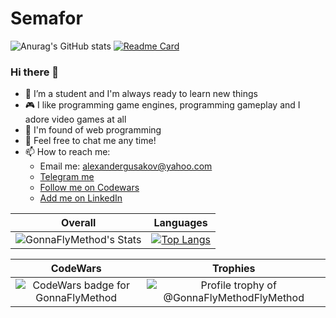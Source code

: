 # Semafor
![Anurag's GitHub stats](https://github-readme-stats.vercel.app/api?username=Semaffor&show_icons=true&theme=tokyonight)
[![Readme Card](https://github-readme-stats.vercel.app/api/pin/?username=Semaffor&repo=Semafor)](https://github.com/anuraghazra/github-readme-stats)
### Hi there 👋

- 🔭 I’m a student and I'm always ready to learn new things
- 🎮 I like programming game engines, programming gameplay and I adore video games at all
- 💆 I'm found of web programming
- 💬 Feel free to chat me any time!
- 📫 How to reach me:
  - Email me: alexandergusakov@yahoo.com
  - [Telegram me](https://t.me/GonnaFlyMethod)
  - [Follow me on Codewars](https://www.codewars.com/users/GonnaFlyMethod/)
  - [Add me on LinkedIn](https://www.linkedin.com/in/alex-gusakov/)

Overall                    |  Languages
:-------------------------:|:-------------------------:
![GonnaFlyMethod's Stats](https://github-readme-stats.vercel.app/api?username=GonnaFlyMethod&show_icons=true)  | [![Top Langs](https://github-readme-stats.vercel.app/api/top-langs/?username=GonnaFlyMethod&langs_count=8&layout=compact)](https://github.com/GonnaFlyMethod)



CodeWars                   |  Trophies
:-------------------------:|:-------------------------:
![CodeWars badge for GonnaFlyMethod](https://www.codewars.com/users/GonnaFlyMethod/badges/large)  |  ![Profile trophy of @GonnaFlyMethodFlyMethod](https://github-profile-trophy.vercel.app/?username=GonnaFlyMethod)
